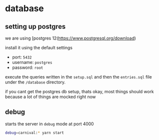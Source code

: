# database

## setting up postgres

we are using [postgres 12(https://www.postgresql.org/download)

install it using the default settings

- port: `5432`
- username: `postgres`
- password: `root`

execute the queries written in the `setup.sql` and then the `entries.sql` file under the `/database` directory.

if you cant get the postgres db setup, thats okay, most things should work because a lot of things are mocked right now

## debug

starts the server in `debug` mode at port 4000

```sh
debug=carnival:* yarn start
```
